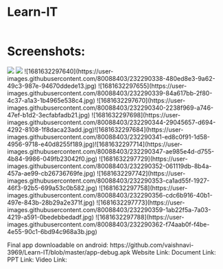 # Learn-IT
<p align='center'>
<img sr="https://user-images.githubusercontent.com/80088403/232288221-572008ba-6ac3-4b02-a446-5947fe3cea8b.png"/>
</p>
<p>
<h1>Screenshots:</h1>
<img src="https://user-images.githubusercontent.com/80088403/232290331-5d9909ac-5977-43f9-a1b9-daf8df2e915a.jpg"/>
<img src="https://user-images.githubusercontent.com/80088403/232290336-7076444d-bb6a-40f2-89ac-5ffa4dd1773f.jpg"/>
![1681632297640](https://user-images.githubusercontent.com/80088403/232290338-480ed8e3-9a62-49c3-987e-94670ddede13.jpg)
![1681632297655](https://user-images.githubusercontent.com/80088403/232290339-84a617bb-2f80-4c37-a1a3-1b4965e538c4.jpg)
![1681632297670](https://user-images.githubusercontent.com/80088403/232290340-2238f969-a746-47ef-b1d2-3ecfabfadb21.jpg)
![1681632297698](https://user-images.githubusercontent.com/80088403/232290344-29045657-d694-4292-8108-1f8daca23add.jpg)![1681632297684](https://user-images.githubusercontent.com/80088403/232290341-ed8c0f91-1d58-4956-9718-e40d8255f189.jpg)![1681632297714](https://user-images.githubusercontent.com/80088403/232290347-ae985e4d-d755-4b84-9986-049fb23042f0.jpg)
![1681632297729](https://user-images.githubusercontent.com/80088403/232290352-061119db-8b4a-457a-ae99-cb26736769fe.jpg)
![1681632297742](https://user-images.githubusercontent.com/80088403/232290353-ca1ad55f-1927-46f3-92b5-699a53c0b582.jpg)
![1681632297758](https://user-images.githubusercontent.com/80088403/232290356-cdc6b916-40b1-497e-843b-28b29a2e371f.jpg)
![1681632297773](https://user-images.githubusercontent.com/80088403/232290359-1ab22f5a-7a03-4219-a591-0bedebbedadf.jpg)
![1681632297788](https://user-images.githubusercontent.com/80088403/232290362-f74aab0f-f4be-4e55-90c1-6bd94c968a3b.jpg)




</p>

<p>
Final app downloadable on android: https://github.com/vaishnavi-3969/Learn-IT/blob/master/app-debug.apk
Website Link:
Document Link:
PPT Link: 
Video Link:
</p>
